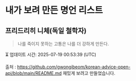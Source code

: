 # 내가 보려 만든 명언 리스트

##  프리드리히 니체(독일 철학자)
> 나를 죽이지 못하는 고통은 나를 더 강하게 만든다.


⏳ 업데이트 시간: 2025-07-19 00:53:39 (UTC)

출처 : https://github.com/gwongibeom/korean-advice-open-api/blob/main/README.md
재밌게 보려고 만들었습니다.
